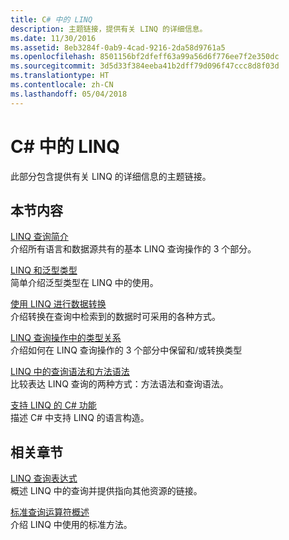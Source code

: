 ```yaml
---
title: C# 中的 LINQ
description: 主题链接，提供有关 LINQ 的详细信息。
ms.date: 11/30/2016
ms.assetid: 8eb3284f-0ab9-4cad-9216-2da58d9761a5
ms.openlocfilehash: 8501156bf2dfeff63a99a56d6f776ee7f2e350dc
ms.sourcegitcommit: 3d5d33f384eeba41b2dff79d096f47ccc8d8f03d
ms.translationtype: HT
ms.contentlocale: zh-CN
ms.lasthandoff: 05/04/2018
---
```

# <a name="linq-in-c"></a>C# 中的 LINQ
此部分包含提供有关 LINQ 的详细信息的主题链接。  
  
## <a name="in-this-section"></a>本节内容  
 [LINQ 查询简介](../programming-guide/concepts/linq/introduction-to-linq-queries.md)  
 介绍所有语言和数据源共有的基本 LINQ 查询操作的 3 个部分。  
  
 [LINQ 和泛型类型](../programming-guide/concepts/linq/linq-and-generic-types.md)  
 简单介绍泛型类型在 LINQ 中的使用。  
  
 [使用 LINQ 进行数据转换](../programming-guide/concepts/linq/data-transformations-with-linq.md)  
 介绍转换在查询中检索到的数据时可采用的各种方式。  
  
 [LINQ 查询操作中的类型关系](../programming-guide/concepts/linq/type-relationships-in-linq-query-operations.md)  
 介绍如何在 LINQ 查询操作的 3 个部分中保留和/或转换类型  
  
 [LINQ 中的查询语法和方法语法](../programming-guide/concepts/linq/query-syntax-and-method-syntax-in-linq.md)  
 比较表达 LINQ 查询的两种方式：方法语法和查询语法。  
  
 [支持 LINQ 的 C# 功能](../programming-guide/concepts/linq/features-that-support-linq.md)  
 描述 C# 中支持 LINQ 的语言构造。  
   
## <a name="related-sections"></a>相关章节  
 [LINQ 查询表达式](../programming-guide/linq-query-expressions/index.md)  
 概述 LINQ 中的查询并提供指向其他资源的链接。  
  
 [标准查询运算符概述](../programming-guide/concepts/linq/standard-query-operators-overview.md)  
 介绍 LINQ 中使用的标准方法。  
  
